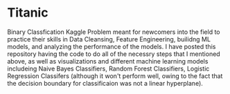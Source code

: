 # Titanic
Binary Classfication Kaggle Problem meant for newcomers into the field to practice their skills in Data Cleansing, Feature Engineering, builidng ML models, and analyzing the performance of the models.
I have posted this repository having the code to do all of the necessry steps that I mentioned above, as well as visualizations and different machine learning models includeing Naive Bayes Classifiers, Random Forest Classifiers, Logistic Regression Classifers (although it won't perform well, owing to the fact that the decision boundary for classificaion was not a linear hyperplane). 
